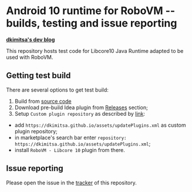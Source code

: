 # Android 10 runtime for RoboVM -- builds, testing and issue reporting  
[**dkimitsa's dev blog**](https://dkimitsa.github.io/)

This repository hosts test code for Libcore10 Java Runtime adapted to be used with RoboVM.    

## Getting test build 
There are several options to get test build:  
1. Build from [source code](https://github.com/dkimitsa/robovm/tree/libcore10/robovmx)
2. Download pre-build Idea plugin from [Releases](https://github.com/dkimitsa/robovm-libcore10-smoketest/releases) section;
3. Setup `Custom plugin repository` as described by [link](https://www.jetbrains.com/help/idea/managing-plugins.html#repos):

* add `https://dkimitsa.github.io/assets/updatePlugins.xml` as custom plugin repository;
* in marketplace's search bar enter `repository: https://dkimitsa.github.io/assets/updatePlugins.xml`;
* install `RoboVM - Libcore 10` plugin from there.

## Issue reporting 
Please open the issue in the [tracker](https://github.com/dkimitsa/robovm-libcore10-smoketest/issues) of this repository.
